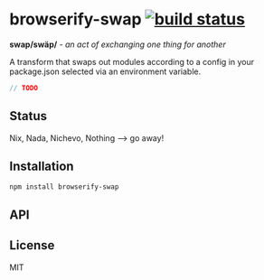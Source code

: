 # browserify-swap [![build status](https://secure.travis-ci.org/thlorenz/browserify-swap.png)](http://travis-ci.org/thlorenz/browserify-swap)

**swap/swäp/** - *an act of exchanging one thing for another*

A transform that swaps out modules according to a config in your package.json selected via an environment variable.

```js
// TODO
```

## Status

Nix, Nada, Nichevo, Nothing --> go away!
## Installation

    npm install browserify-swap

## API


## License

MIT
